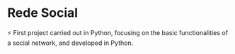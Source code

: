 # Rede Social

⚡ First project carried out in Python, focusing on the basic functionalities of a social network, and developed in Python.
